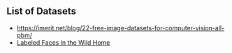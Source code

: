 


## List of Datasets
- https://imerit.net/blog/22-free-image-datasets-for-computer-vision-all-pbm/
- [Labeled Faces in the Wild Home](http://vis-www.cs.umass.edu/lfw/)


